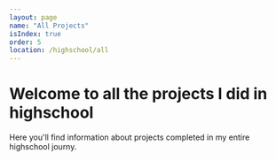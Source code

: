 ```yaml
---
layout: page
name: "All Projects"
isIndex: true
order: 5
location: /highschool/all
---
```

# Welcome to all the projects I did in highschool

Here you'll find information about projects completed in my entire highschool journy.
